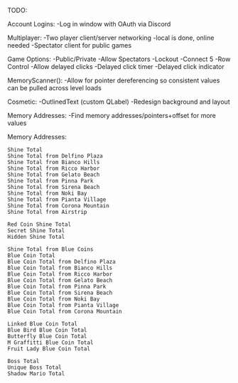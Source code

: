 TODO:

Account Logins:
	-Log in window with OAuth via Discord

Multiplayer:
	-Two player client/server networking
		-local is done, online needed
	-Spectator client for public games

Game Options:
	-Public/Private
	-Allow Spectators
	-Lockout
	-Connect 5
	-Row Control
	-Allow delayed clicks
	-Delayed click timer
	-Delayed click indicator
	
MemoryScanner():
	-Allow for pointer dereferencing so consistent values can be pulled across level loads

Cosmetic:
	-OutlinedText (custom QLabel)
	-Redesign background and layout

Memory Addresses:
	-Find memory addresses/pointers+offset for more values
	
Memory Addresses:
	
	Shine Total
	Shine Total from Delfino Plaza
	Shine Total from Bianco Hills
	Shine Total from Ricco Harbor
	Shine Total from Gelato Beach
	Shine Total from Pinna Park
	Shine Total from Sirena Beach
	Shine Total from Noki Bay
	Shine Total from Pianta Village
	Shine Total from Corona Mountain
	Shine Total from Airstrip
	
	Red Coin Shine Total
	Secret Shine Total
	Hidden Shine Total

	Shine Total from Blue Coins
	Blue Coin Total
	Blue Coin Total from Delfino Plaza
	Blue Coin Total from Bianco Hills
	Blue Coin Total from Ricco Harbor
	Blue Coin Total from Gelato Beach
	Blue Coin Total from Pinna Park
	Blue Coin Total from Sirena Beach
	Blue Coin Total from Noki Bay
	Blue Coin Total from Pianta Village
	Blue Coin Total from Corona Mountain	
	
	Linked Blue Coin Total
	Blue Bird Blue Coin Total
	Butterfly Blue Coin Total
	M Graffitti Blue Coin Total
	Fruit Lady Blue Coin Total

	Boss Total
	Unique Boss Total
	Shadow Mario Total